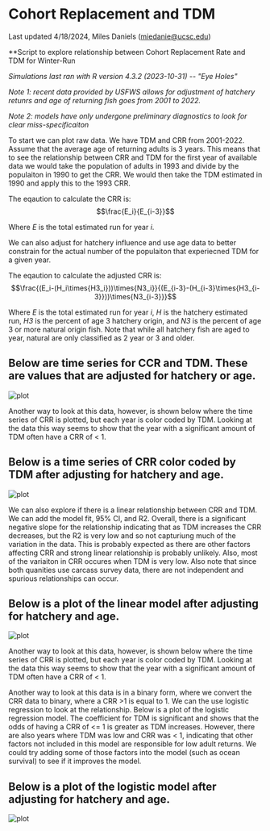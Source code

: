 # Cohort Replacement and TDM 
Last updated 4/18/2024, Miles Daniels (miedanie@ucsc.edu)

**Script to explore relationship between Cohort Replacement Rate and TDM for Winter-Run

_Simulations last ran with R version 4.3.2 (2023-10-31) -- "Eye Holes"_

_Note 1: recent data provided by USFWS allows for adjustment of hatchery retunrs and age of returning fish goes from 2001 to 2022._

_Note 2: models have only undergone preliminary diagnostics to look for clear miss-specificaiton_

To start we can plot raw data. We have TDM and CRR from 2001-2022. Assume that the average age of returning adults is 3 years. This means that to see the relationship between CRR and TDM for the first year of available data we would take the population of adults in 1993 and divide by the populaiton in 1990 to get the CRR. We would then take the TDM estimated in 1990 and apply this to the 1993 CRR.

The eqaution to calculate the  CRR is:  $$\frac{E_i}{E_{i-3}}$$

Where _E_ is the total estimated run for year _i_.

We can also adjust for hatchery influence and use age data to better constrain for the actual number of the populaiton that experiecned TDM for a given year. 

The eqaution to calculate the adjusted CRR is:  $$\frac{(E_i-(H_i\times{H3_i}))\times{N3_i}}{(E_{i-3}-(H_{i-3}\times{H3_{i-3}}))\times{N3_{i-3}}}$$

Where _E_ is the total estimated run for year _i_, _H_ is the hatchery estimated run, _H3_ is the percent of age 3 hatchery origin, and _N3_ is the percent of age 3 or more natural origin fish. Note that while all hatchery fish are aged to year, natural are only classified as 2 year or 3 and older.

## Below are time series for CCR and TDM. These are values that are adjusted for hatchery or age.
![plot](CRR_TDM_Raw_Hatchery_Age_Adjusted.png)

Another way to look at this data, however, is shown below where the time series of CRR is plotted, but each year is color coded by TDM. Looking at the data this way seems to show that the year with a significant amount of TDM often have a CRR of < 1. 


## Below is a time series of CRR color coded by TDM after adjusting for hatchery and age.
![plot](CRR_Time_TDM_Coded_Hatchery_Age_Adjusted.png)

We can also explore if there is a linear relationship between CRR and TDM. We can add the model fit, 95% CI, and R2. Overall, there is a significant negative slope for the relationship indicating that as TDM increases the CRR decreases, but the R2 is very low and so not capturiung much of the variation in the data. This is probably expected as there are other factors affecting CRR and strong linear relationship is probably unlikely. Also, most of the variaiton in CRR occures when TDM is very low. Also note that since both quanities use carcass survey data, there are not independent and spurious relationships can occur. 

## Below is a plot of the linear model after adjusting for hatchery and age.
![plot](Linear_Model_Hatchery_Age_Adjusted.png)

Another way to look at this data, however, is shown below where the time series of CRR is plotted, but each year is color coded by TDM. Looking at the data this way seems to show that the year with a significant amount of TDM often have a CRR of < 1. 

Another way to look at this data is in a binary form, where we convert the CRR data to binary, where a CRR >1 is equal to 1. We can the use logistic regression to look at the relationship. Below is a plot of the logistic regression model. The coefficient for TDM is significant and shows that the odds of having a CRR of <= 1 is greater as TDM increases. However, there are also years where TDM was low and CRR was < 1, indicating that other factors not included in this model are responsible for low adult returns. We could try adding some of those factors into the model (such as ocean survival) to see if it improves the model. 

## Below is a plot of the logistic model after adjusting for hatchery and age.
![plot](Logistic_Model_Hatchery_Age_Adjusted.png)
